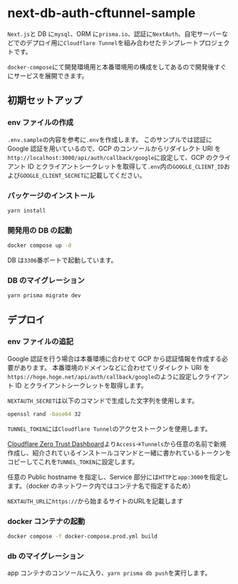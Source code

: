 # next-db-auth-cftunnel-sample

`Next.js`と DB に`mysql`、ORM に`prisma.io`、認証に`NextAuth`、自宅サーバーなどでのデプロイ用に`Cloudflare Tunnel`を組み合わせたテンプレートプロジェクトです。

`docker-compose`にて開発環境用と本番環境用の構成をしてあるので開発後すぐにサービスを展開できます。

## 初期セットアップ

### env ファイルの作成

`.env.sample`の内容を参考に`.env`を作成します。
このサンプルでは認証に Google 認証を用いているので、GCP のコンソールからリダイレクト URI を`http://localhost:3000/api/auth/callback/google`に設定して、GCP のクライアント ID とクライアントシークレットを取得して`.env`内の`GOOGLE_CLIENT_ID`および`GOOGLE_CLIENT_SECRET`に記載してください。

### パッケージのインストール

```bash
yarn install
```

### 開発用の DB の起動

```bash
docker compose up -d
```

DB は`3306`番ポートで起動しています。

### DB のマイグレーション

```bash
yarn prisma migrate dev
```

## デプロイ

### env ファイルの追記

Google 認証を行う場合は本番環境に合わせて GCP から認証情報を作成する必要があります。
本番環境のドメインなどに合わせてリダイレクト URI を`https://hoge.hoge.net/api/auth/callback/google`のように設定しクライアント ID とクライアントシークレットを取得します。

`NEXTAUTH_SECRET`は以下のコマンドで生成した文字列を使用します。

```bash
openssl rand -base64 32
```

`TUNNEL_TOKEN`には`Cloudflare Tunnel`のアクセストークンを使用します。

[Cloudflare Zero Trust Dashboard](https://one.dash.cloudflare.com/)より`Access`->`Tunnels`から任意の名前で新規作成し、紹介されているインストールコマンドと一緒に書かれているトークンをコピーしてこれを`TUNNEL_TOKEN`に設定します。

任意の Public hostname を指定し、Service 部分には`HTTP`と`app:3000`を指定します。（docker のネットワーク内ではコンテナ名で指定するため）

`NEXTAUTH_URL`に`https://`から始まるサイトのURLを記載します

### docker コンテナの起動

```bash
docker compose -f docker-compose.prod.yml build
```

### db のマイグレーション

app コンテナのコンソールに入り、`yarn prisma db push`を実行します。
